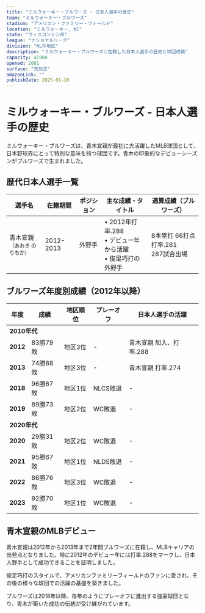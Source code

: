 ```yaml
---
title: "ミルウォーキー・ブルワーズ - 日本人選手の歴史"
team: "ミルウォーキー・ブルワーズ"
stadium: "アメリカン・ファミリー・フィールド"
location: "ミルウォーキー, WI"
state: "ウィスコンシン州"
league: "ナショナルリーグ"
division: "NL中地区"
description: "ミルウォーキー・ブルワーズに在籍した日本人選手の歴史と球団成績"
capacity: 41900
opened: 2001
surface: "天然芝"
amazonLink: ""
publishDate: 2025-01-10
---
```


# ミルウォーキー・ブルワーズ - 日本人選手の歴史

ミルウォーキー・ブルワーズは、青木宣親が最初に大活躍したMLB球団として、日本野球界にとって特別な意味を持つ球団です。青木の印象的なデビューシーズンがブルワーズで生まれました。

## 歴代日本人選手一覧

<div class="players-table-container">
  <table class="players-table">
    <thead>
      <tr>
        <th>選手名</th>
        <th>在籍期間</th>
        <th>ポジション</th>
        <th>主な成績・タイトル</th>
        <th>通算成績（ブルワーズ）</th>
      </tr>
    </thead>
    <tbody>
      <tr class="player-row">
        <td class="player-name">青木宣親<br><small>（あおき のりちか）</small></td>
        <td>2012-2013</td>
        <td>外野手</td>
        <td>
          • 2012年打率.288<br>
          • デビュー年から活躍<br>
          • 俊足巧打の外野手
        </td>
        <td>8本塁打 66打点<br>打率.281<br>287試合出場</td>
      </tr>
    </tbody>
  </table>
</div>

## ブルワーズ年度別成績（2012年以降）

<div class="records-table-container">
  <table class="records-table">
    <thead>
      <tr>
        <th>年度</th>
        <th>成績</th>
        <th>地区順位</th>
        <th>プレーオフ</th>
        <th>日本人選手の活躍</th>
      </tr>
    </thead>
    <tbody>
      <tr class="decade-header">
        <td colspan="5"><strong>2010年代</strong></td>
      </tr>
      <tr class="record-row">
        <td><strong>2012</strong></td>
        <td>83勝79敗</td>
        <td>地区3位</td>
        <td>-</td>
        <td>青木宣親 加入、打率.288</td>
      </tr>
      <tr class="record-row">
        <td><strong>2013</strong></td>
        <td>74勝88敗</td>
        <td>地区3位</td>
        <td>-</td>
        <td>青木宣親 打率.274</td>
      </tr>
      <tr class="record-row">
        <td><strong>2018</strong></td>
        <td>96勝67敗</td>
        <td>地区1位</td>
        <td>NLCS敗退</td>
        <td>-</td>
      </tr>
      <tr class="record-row">
        <td><strong>2019</strong></td>
        <td>89勝73敗</td>
        <td>地区2位</td>
        <td>WC敗退</td>
        <td>-</td>
      </tr>
      <tr class="decade-header">
        <td colspan="5"><strong>2020年代</strong></td>
      </tr>
      <tr class="record-row">
        <td><strong>2020</strong></td>
        <td>29勝31敗</td>
        <td>地区2位</td>
        <td>WC敗退</td>
        <td>-</td>
      </tr>
      <tr class="record-row">
        <td><strong>2021</strong></td>
        <td>95勝67敗</td>
        <td>地区1位</td>
        <td>NLDS敗退</td>
        <td>-</td>
      </tr>
      <tr class="record-row">
        <td><strong>2022</strong></td>
        <td>86勝76敗</td>
        <td>地区3位</td>
        <td>WC敗退</td>
        <td>-</td>
      </tr>
      <tr class="record-row">
        <td><strong>2023</strong></td>
        <td>92勝70敗</td>
        <td>地区1位</td>
        <td>WC敗退</td>
        <td>-</td>
      </tr>
    </tbody>
  </table>
</div>

## 青木宣親のMLBデビュー

青木宣親は2012年から2013年まで2年間ブルワーズに在籍し、MLBキャリアの出発点となりました。特に2012年のデビュー年には打率.288をマークし、日本人野手として成功できることを証明しました。

俊足巧打のスタイルで、アメリカンファミリーフィールドのファンに愛され、その後の様々な球団での活躍の基盤を築きました。

ブルワーズは2018年以降、毎年のようにプレーオフに進出する強豪球団となり、青木が築いた成功の伝統が受け継がれています。